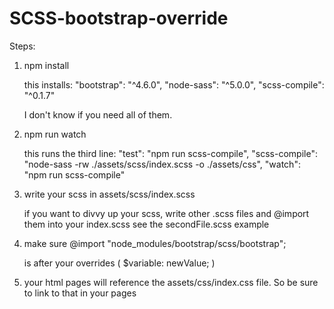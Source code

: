 # SCSS-bootstrap-override

Steps:

1. npm install

    this installs:
        "bootstrap": "^4.6.0",
        "node-sass": "^5.0.0",
        "scss-compile": "^0.1.7"

    I don't know if you need all of them. 

2. npm run watch

    this runs the third line: 
        "test": "npm run scss-compile",
        "scss-compile": "node-sass -rw ./assets/scss/index.scss -o ./assets/css",
        "watch": "npm run scss-compile"

3. write your scss in assets/scss/index.scss

    if you want to divvy up your scss, write other .scss files and @import them into your index.scss
    see the secondFile.scss example

4. make sure @import "node_modules/bootstrap/scss/bootstrap";

    is after your overrides ( $variable: newValue; )

5. your html pages will reference the assets/css/index.css file. So be sure to link to that in your pages

    <link rel="stylesheet" type="text/css" media="screen" href="/assets/css/index.css" />